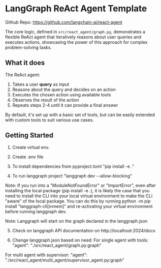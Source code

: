 # LangGraph ReAct Agent Template

Github Repo: https://github.com/langchain-ai/react-agent

The core logic, defined in `src/react_agent/graph.py`, demonstrates a flexible ReAct agent that iteratively reasons about user queries and executes actions, showcasing the power of this approach for complex problem-solving tasks.

## What it does

The ReAct agent:

1. Takes a user **query** as input
2. Reasons about the query and decides on an action
3. Executes the chosen action using available tools
4. Observes the result of the action
5. Repeats steps 2-4 until it can provide a final answer

By default, it's set up with a basic set of tools, but can be easily extended with custom tools to suit various use cases.

## Getting Started

1. Create virtual env.

2. Create .env file

3. To install dependencies from pyproject.toml
  "pip install -e ."

4. To run langgraph project
  "langgraph dev --allow-blocking"

Note:
If you run into a "ModuleNotFoundError" or "ImportError", even after installing the local package (pip install -e .), 
it is likely the case that you need to install the CLI into your local virtual environment 
to make the CLI "aware" of the local package. 
You can do this by running python 
-m pip install "langgraph-cli[inmem]" 
and re-activating your virtual environment before running langgraph dev.

Note:
Langgraph will start on the graph declared in the langgraph.json

5. Check on langgraph API documentation on http://localhost:2024/docs

6. Change langgraph.json based on need:
For single agent with tools:
"agent": "./src/react_agent/graph.py:graph"

For multi agent with supervisor:
"agent": "./src/react_agent/multi_agent/supervisor_agent.py:graph"
